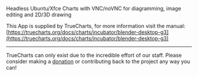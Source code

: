Headless Ubuntu/Xfce Charts with VNC/noVNC for diagramming, image editing and 2D/3D drawing

This App is supplied by TrueCharts, for more information visit the manual: [https://truecharts.org/docs/charts/incubator/blender-desktop-g3](https://truecharts.org/docs/charts/incubator/blender-desktop-g3)

---

TrueCharts can only exist due to the incredible effort of our staff.
Please consider making a [donation](https://truecharts.org/docs/about/sponsor) or contributing back to the project any way you can!
